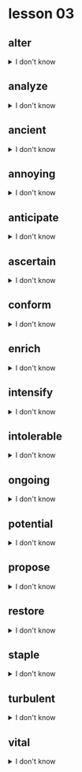 # lesson 03

## alter
<details>
<summary>I don't know</summary>

+    v. &nbsp; &nbsp; to change or make different

+    n. &nbsp; &nbsp; alteration

+ adj. &nbsp; &nbsp; alterable

+ adv. &nbsp; &nbsp; alterably

+ syn. &nbsp; &nbsp; modify

</details>

## analyze
<details>
<summary>I don't know</summary>

+    v. &nbsp; &nbsp; to study something carefully; to separate into parts for study

+    n. &nbsp; &nbsp; analysis

+ syn. &nbsp; &nbsp; examine

</details>

## ancient
<details>
<summary>I don't know</summary>

+ adj. &nbsp; &nbsp; something from a long time ago; very old

+ syn. &nbsp; &nbsp; old

</details>

## annoying
<details>
<summary>I don't know</summary>

+    n. &nbsp; &nbsp; annoyance

+    v. &nbsp; &nbsp; annoy

+ adv. &nbsp; &nbsp; annoyingly

+ adj. &nbsp; &nbsp; a slight bother; disturbing to a person

+ syn. &nbsp; &nbsp; bothersome

</details>

## anticipate
<details>
<summary>I don't know</summary>

+ adj. &nbsp; &nbsp; anticipatory

+    n. &nbsp; &nbsp; anticipation

+    v. &nbsp; &nbsp; to think about or prepare for something ahead of time

+ syn. &nbsp; &nbsp; predict

</details>

## ascertain
<details>
<summary>I don't know</summary>

+ adj. &nbsp; &nbsp; ascertainable

+ adv. &nbsp; &nbsp; ascertainably

+    n. &nbsp; &nbsp; ascertainment

+    v. &nbsp; &nbsp; to discover; find out

+ syn. &nbsp; &nbsp; determine

</details>

## conform
<details>
<summary>I don't know</summary>

+    n. &nbsp; &nbsp; conformist

+    v. &nbsp; &nbsp; to follow established rules or patterns of behavior

+ syn. &nbsp; &nbsp; adapt

</details>

## enrich
<details>
<summary>I don't know</summary>

+    n. &nbsp; &nbsp; enrichment

+ adj. &nbsp; &nbsp; enriching

+    v. &nbsp; &nbsp; to make rich; to make something of greater value

+ syn. &nbsp; &nbsp; enhance

</details>

## intensify
<details>
<summary>I don't know</summary>

+    n. &nbsp; &nbsp; intensity

+ adj. &nbsp; &nbsp; intensive

+ adv. &nbsp; &nbsp; intensively

+    v. &nbsp; &nbsp; to make stronger in feeling or quality

+ syn. &nbsp; &nbsp; heighten

</details>

## intolerable
<details>
<summary>I don't know</summary>

+    n. &nbsp; &nbsp; intolerance

+ adv. &nbsp; &nbsp; intolerantly

+ adj. &nbsp; &nbsp; difficult or painful to experience; not able to accept different ways of thought or behavior

+ syn. &nbsp; &nbsp; unbearable

</details>

## ongoing
<details>
<summary>I don't know</summary>

+ adj. &nbsp; &nbsp; continuing

+ syn. &nbsp; &nbsp; current

</details>

## potential
<details>
<summary>I don't know</summary>

+ adj. &nbsp; &nbsp; potential

+ adv. &nbsp; &nbsp; potentially

+    n. &nbsp; &nbsp; an ability, happening, or opportunity that has not occurred or been developed

+ syn. &nbsp; &nbsp; possibility

</details>

## propose
<details>
<summary>I don't know</summary>

+    n. &nbsp; &nbsp; proposition

+ adj. &nbsp; &nbsp; proposed

+    v. &nbsp; &nbsp; to suggest or plan to do something

+ syn. &nbsp; &nbsp; suggest

</details>

## restore
<details>
<summary>I don't know</summary>

+    n. &nbsp; &nbsp; restoration

+ adj. &nbsp; &nbsp; restored

+    v. &nbsp; &nbsp; to give back or bring back something; to return to the original condition

+ syn. &nbsp; &nbsp; revitalize

</details>

## staple
<details>
<summary>I don't know</summary>

+    n. &nbsp; &nbsp; a fundamental element or principal part of something

+ syn. &nbsp; &nbsp; essential (n.)

</details>

## turbulent
<details>
<summary>I don't know</summary>

+    n. &nbsp; &nbsp; turbulence

+ adv. &nbsp; &nbsp; turbulently

+ adj. &nbsp; &nbsp; to be in a disordered, disturbed or unstable condition

+ syn. &nbsp; &nbsp; chaotic

</details>

## vital
<details>
<summary>I don't know</summary>

+    n. &nbsp; &nbsp; vitality

+ adv. &nbsp; &nbsp; vitally

+ adj. &nbsp; &nbsp; of great importance; full of life

+ syn. &nbsp; &nbsp; indispensable

</details>
